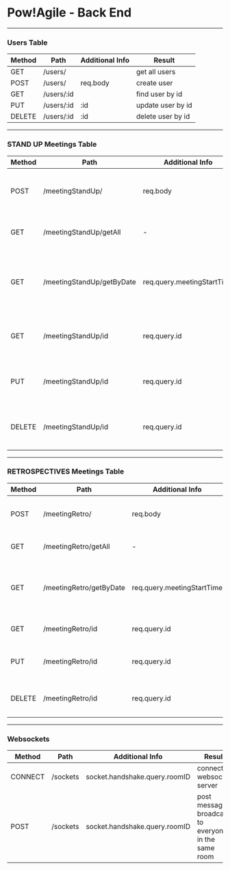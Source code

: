 # Pow!Agile - Back End

---

### Users Table

| Method | Path       | Additional Info | Result            |
| ------ | ---------- | --------------- | ----------------- |
| GET    | /users/    |                 | get all users     |
| POST   | /users/    | req.body        | create user       |
| GET    | /users/:id |                 | find user by id   |
| PUT    | /users/:id | :id             | update user by id |
| DELETE | /users/:id | :id             | delete user by id |

---

### STAND UP Meetings Table

| Method | Path                      | Additional Info            | Result                                      |
| ------ | ------------------------- | -------------------------- | ------------------------------------------- |
| POST   | /meetingStandUp/          | req.body                   | add Stand Up meeting to db                  |
| GET    | /meetingStandUp/getAll    | -                          | get all Stand Up meetings                   |
| GET    | /meetingStandUp/getByDate | req.query.meetingStartTime | get all Stand Up meetings on a certain date |
| GET    | /meetingStandUp/id        | req.query.id               | get Stand Up meeting by id                  |
| PUT    | /meetingStandUp/id        | req.query.id               | update Stand Up meeting by id               |
| DELETE | /meetingStandUp/id        | req.query.id               | delete Stand Up meeting by id               |

---

### RETROSPECTIVES Meetings Table

| Method | Path                    | Additional Info            | Result                                   |
| ------ | ----------------------- | -------------------------- | ---------------------------------------- |
| POST   | /meetingRetro/          | req.body                   | add Retro meeting to db                  |
| GET    | /meetingRetro/getAll    | -                          | get all Retro meetings                   |
| GET    | /meetingRetro/getByDate | req.query.meetingStartTime | get all Retro meetings on a certain date |
| GET    | /meetingRetro/id        | req.query.id               | get Retro meeting by id                  |
| PUT    | /meetingRetro/id        | req.query.id               | update Retro meeting by id               |
| DELETE | /meetingRetro/id        | req.query.id               | delete Retro meeting by id               |

---

### Websockets

| Method  | Path     | Additional Info               | Result                                               | Response |
| ------- | -------- | ----------------------------- | ---------------------------------------------------- | -------- |
| CONNECT | /sockets | socket.handshake.query.roomID | connect to websocket server                          |          |
| POST    | /sockets | socket.handshake.query.roomID | post message, broadcast to everyone in the same room |          |
